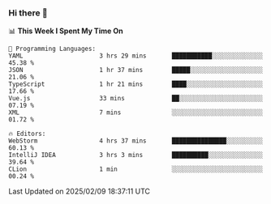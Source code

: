 ### Hi there 👋

<!--
**asdf12303116/asdf12303116** is a ✨ _special_ ✨ repository because its `README.md` (this file) appears on your GitHub profile.

Here are some ideas to get you started:

- 🔭 I’m currently working on ...
- 🌱 I’m currently learning ...
- 👯 I’m looking to collaborate on ...
- 🤔 I’m looking for help with ...
- 💬 Ask me about ...
- 📫 How to reach me: ...
- 😄 Pronouns: ...
- ⚡ Fun fact: ...
-->

<!--START_SECTION:waka-->
📊 **This Week I Spent My Time On** 

```text
💬 Programming Languages: 
YAML                     3 hrs 29 mins       ███████████░░░░░░░░░░░░░░   45.38 % 
JSON                     1 hr 37 mins        █████░░░░░░░░░░░░░░░░░░░░   21.06 % 
TypeScript               1 hr 21 mins        ████░░░░░░░░░░░░░░░░░░░░░   17.66 % 
Vue.js                   33 mins             ██░░░░░░░░░░░░░░░░░░░░░░░   07.19 % 
XML                      7 mins              ░░░░░░░░░░░░░░░░░░░░░░░░░   01.72 % 

🔥 Editors: 
WebStorm                 4 hrs 37 mins       ███████████████░░░░░░░░░░   60.13 % 
IntelliJ IDEA            3 hrs 3 mins        ██████████░░░░░░░░░░░░░░░   39.64 % 
CLion                    1 min               ░░░░░░░░░░░░░░░░░░░░░░░░░   00.24 % 
```


 Last Updated on 2025/02/09 18:37:11 UTC
<!--END_SECTION:waka-->

